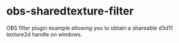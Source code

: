 # obs-sharedtexture-filter

OBS filter plugin example allowing you to obtain a shareable d3d11 texture2d handle on windows.
